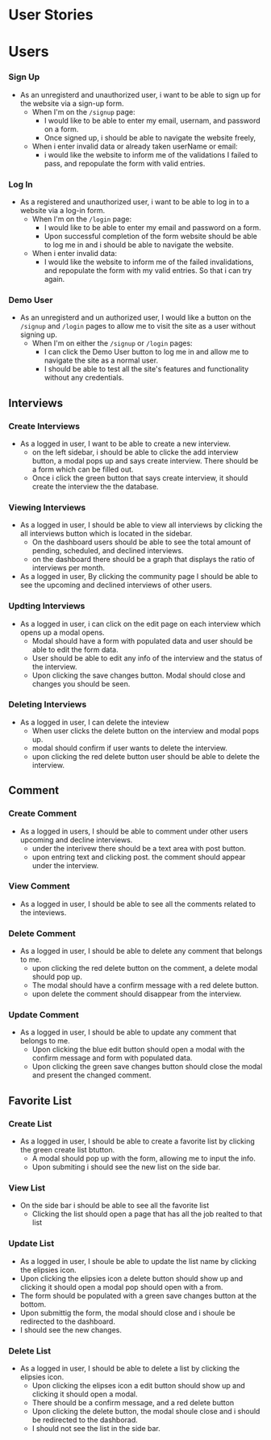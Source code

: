 # User Stories

# Users

### Sign Up
- As an unregisterd and unauthorized user, i want to be able to sign up for the website via a sign-up form. 
    - When I'm on the `/signup` page:
        - I would like to be able to enter my email, usernam, and password on a form. 
        - Once signed up, i should be able to navigate the website freely, 
    - When i enter invalid data or already taken userName or email:
        - i would like the website to inform  me of the validations I failed to pass, and repopulate the form with valid entries. 
    
### Log In 
- As a registered and unauthorized user, i want to be able to log in to a website via a log-in form. 
    - When I'm on the `/login` page:
        - I would like to be able to enter my email and password on a form.
        - Upon successful completion of the form website should be able to log me in and i should be able to navigate the website. 
    - When i enter invalid data:
        - I would like the website to inform me of the failed invalidations, and repopulate the form with my valid entries. So that i can try again. 

### Demo User

- As an unregisterd and un authorized user, I would like a button on the `/signup` and `/login` pages to allow me to visit the site as a user without signing up. 
    - When I'm on either the `/signup` or `/login` pages:
        - I can click the Demo User button to log me in and allow me to navigate the site as a normal user. 
        - I should be able to test all the site's features and functionality without any credentials. 

## Interviews 

### Create Interviews

- As a logged in user, I want to be able to create a new interview.
    - on the left sidebar, i should be able to clicke the add interview button, a modal pops up and says create interview. There should be a form which can be filled out. 
    - Once i click the green button that says create interview, it should create the interview the the database.

### Viewing Interviews

- As a logged in user, I should be able to view all interviews by clicking the all interviews button which is located in the sidebar.
    - On the dashboard users should be able to see the total amount of pending, scheduled, and declined interviews. 
    - on the dashboard there should be a graph that displays the ratio of interviews per month. 
- As a logged in user, By clicking the community page I should be able to see the upcoming and declined interviews of other users. 
    

### Updting Interviews

- As a logged in user, i can click on the edit page on each interview which opens up a modal opens. 
    - Modal should have a form with populated data and user should be able to edit the form data. 
    - User should be able to edit any info of the interview and the status of the interview. 
    - Upon clicking the save changes button. Modal should close and changes you should be seen. 

### Deleting Interviews
- As a logged in user, I can delete the inteview
    - When user clicks the delete button on the interview and modal pops up.
    - modal should confirm if user wants to delete the interview. 
    - upon clicking the red delete button user should be able to delete the interview.

## Comment 

### Create Comment 

- As a logged in users, I should be able to comment under other users upcoming and decline interviews. 
    - under the interivew there should be a text area with post button. 
    - upon entring text and clicking post. the comment should appear under the interview. 

### View Comment

- As a logged in user, I should be able to see all the comments related to the inteviews. 

### Delete Comment

- As a logged in user, I should be able to delete any comment that belongs to me. 
    - upon clicking the red delete button on the comment, a delete modal should pop up. 
    - The modal should have a confirm message with a red delete button. 
    - upon delete the comment should disappear from the interview. 

### Update Comment

- As a logged in user, I should be able to update any comment that belongs to me. 
    - Upon clicking the blue edit button should open a modal with the confirm message and form with populated data. 
    - Upon clicking the green save changes button should close the modal and present the changed comment. 

## Favorite List

### Create List 

- As a logged in user, I should be able to create a favorite list by clicking the green create list btutton. 
    - A modal should pop up with the form, allowing me to input the info. 
    - Upon submiting i should see the new list on the side bar.  

### View List 

- On the side bar i should be able to see all the favorite list
    - Clicking the list should open a page that has all the job realted to that list 

### Update List 

- As a logged in user, I shoule be able to update the list name by clicking the elipsies icon.
 - Upon clicking the elipsies icon a delete button should show up and clicking it should open a modal pop should open with a from. 
 - The form should be populated with a green save changes button at the bottom. 
 - Upon submittig the form, the modal should close and i shoule be redirected to the dashboard. 
 - I should see the new changes. 

### Delete List 
- As a logged in user, I should be able to delete a list by clicking the elipsies icon. 
    - Upon clicking the elipses icon a edit button should show up and clicking it should open a modal. 
    - There should be a confirm message, and a red delete button 
    - Upon clicking the delete button, the modal shoule close and i should be redirected to the dashborad. 
    - I should not see the list in the side bar. 











